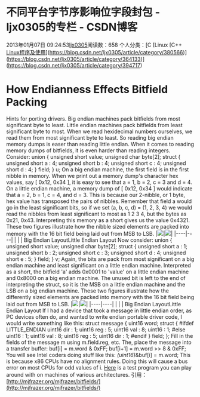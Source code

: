 # 不同平台字节序影响位字段封包 - ljx0305的专栏 - CSDN博客
2013年01月07日 09:24:53[ljx0305](https://me.csdn.net/ljx0305)阅读数：658
个人分类：[C																[Linux																[C++																[Linux程序及使用](https://blog.csdn.net/ljx0305/article/category/394700)](https://blog.csdn.net/ljx0305/article/category/380566)](https://blog.csdn.net/ljx0305/article/category/364133)](https://blog.csdn.net/ljx0305/article/category/394717)
# How Endianness Effects Bitfield Packing
Hints for porting drivers.
Big endian machines pack bitfields from most significant byte to least.
Little endian machines pack bitfields from least significant byte to most. 
When we read hexidecimal numbers ourselves, we read them from most significant byte to least. So reading big endian memory dumps is easer than reading little endian. When it comes to reading memory dumps of bitfields, it is even harder than reading integers.
Consider:
    union {
        unsigned short value;
        unsigned char byte[2];
        struct {
            unsigned short a : 4;
            unsigned short b : 4;
            unsigned short c : 4;
            unsigned short d : 4;
        } field;
    } u;
On a big endian machine, the first field is in the first nibble in memory. When we print out a memory dump's character hex values, say
[ 0x12, 0x34 ], it is easy to see that a = 1, b = 2, c = 3 and d = 4.
On a little endian machine, a memory dump of [ 0x12, 0x34 ] would indicate that a = 2, b = 1, c = 4, and d = 3. This is because our 2-nibble, or 1 byte, hex value has transposed the pairs of nibbles. Remember that field a would go in the least significant
 bits, so if we set (a, b, c, d) = (1, 2, 3, 4) we would read the nibbles from least significant to most as 1 2 3 4, but the bytes as 0x21, 0x43. Interpreting this memory as a short gives us the value 0x4321.
These two figures illustrate how the nibble sized elements are packed into memory with the 16 bit field being laid out from MSB to LSB.
|![](https://img-my.csdn.net/uploads/201301/07/1357522069_4162.png)|![](https://img-my.csdn.net/uploads/201301/07/1357522074_8838.png)|
|----|----|
| | |
Big Endian LayoutLittle Endian Layout
Now consider:
    union {
        unsigned short value;
        unsigned char byte[2];
        struct {
            unsigned short a : 1;
            unsigned short b : 2;
            unsigned short c : 3;
            unsigned short d : 4;
            unsigned short e : 5;
        } field;
    } v;
Again, the bits are pack from most significant on a big endian machine and least significant on a little endian machine. Interpreted as a short, the bitfield 'a' adds 0x0001 to 'value' on a little endian machine and 0x8000 on a big endian machine. The unused
 bit is left to the end of interpreting the struct, so it is the MSB on a little endian machine and the LSB on a big endian machine.
These two figures illustrate how the differently sized elements are packed into memory with the 16 bit field being laid out from MSB to LSB.
|![](https://img-my.csdn.net/uploads/201301/07/1357522080_8393.png)|![](https://img-my.csdn.net/uploads/201301/07/1357522085_5978.png)|
|----|----|
| | |
Big Endian LayoutLittle Endian Layout
If I had a device that took a message in little endian order, as PC devices often do, and wanted to write endian portable driver code, I would write something like this:
    struct message {
        uint16      word;
        struct {
        #ifdef LITTLE_ENDIAN
            uint16 dir : 1;
            uint16 reg : 5;
            uint16 val : 8;
            uint16     : 1;
        #else
            uint16     : 1;
            uint16 val : 8;
            uint16 reg : 5;
            uint16 dir : 1;
        #endif
        } field;
    };
Fill in the fields of the message m using m.field.reg, etc. The, place the message into a transfer buffer:
    buf[i]   = m.word & 0xFF;
    buf[i+1] = m.word >> 8 & 0xFF;
You will see Intel coders doing stuff like this:
    *(uint16*)&buf[i] = m.word;
This is because x86 CPUs have no alignment rules. Doing this will cause a bus error on most CPUs for odd values of i.
[Here](http://mjfrazer.org/mjfrazer/bitfields/struct.c) is a test program you can play around with on machines of various architectures.
引用：[http://mjfrazer.org/mjfrazer/bitfields/](http://mjfrazer.org/mjfrazer/bitfields/)
